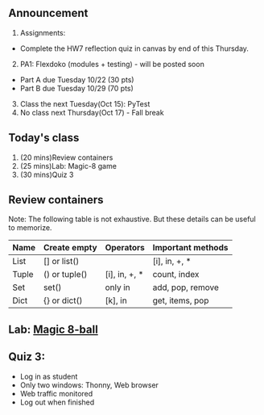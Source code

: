 ## Announcement
1. Assignments:
- Complete the HW7 reflection quiz in canvas by end of this Thursday. 
2. PA1: Flexdoko (modules + testing) - will be posted soon
- Part A due Tuesday 10/22 (30 pts)
- Part B due Tuesday 10/29 (70 pts)
3. Class the next Tuesday(Oct 15): PyTest
4. No class next Thursday(Oct 17) - Fall break

## Today's class
1. (20 mins)Review containers
2. (25 mins)Lab: Magic-8 game 
3. (30 mins)Quiz 3

## Review containers
Note: The following table is not exhaustive. But these details can be useful to memorize.

| Name	|Create empty	|Operators	|Important methods|
| ------- | ------- | ------- | ------- |
|List	|[] or list()|	|[i], in, +, *	|append, count, index, insert, pop, remove|
|Tuple	|() or tuple()|	[i], in, +, *	|count, index|
|Set	|set()| only	in|	add, pop, remove|
|Dict	|{} or dict()|	[k], in|	get, items, pop|

## Lab: [Magic 8-ball](https://canvas.jmu.edu/courses/2035420/assignments/19216441?module_item_id=41012610)

## Quiz 3:
- Log in as student
- Only two windows: Thonny, Web browser
- Web traffic monitored
- Log out when finished